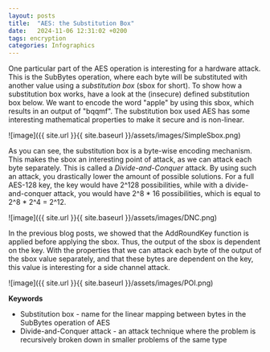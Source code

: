 ```yaml
---
layout: posts
title:  "AES: the Substitution Box"
date:   2024-11-06 12:31:02 +0200
tags: encryption  
categories: Infographics
---
```


One particular part of the AES operation is interesting for a hardware attack. This is the SubBytes operation, where each byte will be substituted with another value using a <i>substitution box</i> (sbox for short). To show how a substitution box works, have a look at the (insecure) defined substitution box below. We want to encode the word "apple" by using this sbox, which results in an output of "bqqmf". The substitution box used AES has some interesting mathematical properties to make it secure and is non-linear.

![image]({{ site.url }}{{ site.baseurl }}/assets/images/SimpleSbox.png) 

As you can see, the substitution box is a byte-wise encoding mechanism. This makes the sbox an interesting point of attack, as we can attack each byte separately. This is called a <i>Divide-and-Conquer</i> attack. By using such an attack, you drastically lower the amount of possible solutions. For a full AES-128 key, the key would have 2^128 possibilities, while with a divide-and-conquer attack, you would have 2^8 * 16 possibilities, which is equal to 2^8 * 2^4 = 2^12.

![image]({{ site.url }}{{ site.baseurl }}/assets/images/DNC.png)

In the previous blog posts, we showed that the AddRoundKey function is applied before applying the sbox. Thus, the output of the sbox is dependent on the key. With the properties that we can attack each byte of the output of the sbox value separately, and that these bytes are dependent on the key, this value is interesting for a side channel attack.

![image]({{ site.url }}{{ site.baseurl }}/assets/images/POI.png)


<b>Keywords</b>

<ul>
<li>Substitution box - name for the linear mapping between bytes in the SubBytes operation of AES</li>
<li>Divide-and-Conquer attack - an attack technique where the problem is recursively broken down in smaller problems of the same type </li>
</ul>

